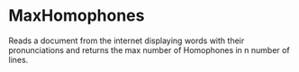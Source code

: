 # MaxHomophones
Reads a document from the internet displaying words with their pronunciations and returns the max number of Homophones in n number of lines.
